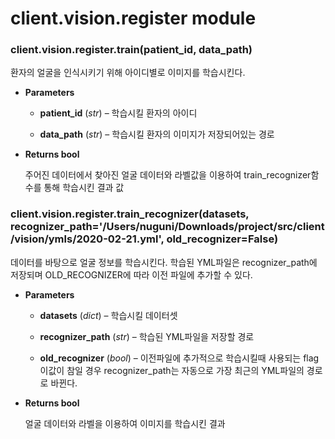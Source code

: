 # client.vision.register module


### client.vision.register.train(patient_id, data_path)
환자의 얼굴을 인식시키기 위해 아이디별로 이미지를 학습시킨다.


* **Parameters**

    
    * **patient_id** (*str*) – 학습시킬 환자의 아이디


    * **data_path** (*str*) – 학습시킬 환자의 이미지가 저장되어있는 경로



* **Returns bool**

    주어진 데이터에서 찾아진 얼굴 데이터와 라벨값을 이용하여 train_recognizer함수를 통해 학습시킨 결과 값



### client.vision.register.train_recognizer(datasets, recognizer_path='/Users/nuguni/Downloads/project/src/client/vision/ymls/2020-02-21.yml', old_recognizer=False)
데이터를 바탕으로 얼굴 정보를 학습시킨다. 
학습된 YML파일은 recognizer_path에 저장되며 OLD_RECOGNIZER에 따라 이전 파일에 추가할 수 있다.


* **Parameters**

    
    * **datasets** (*dict*) – 학습시킬 데이터셋


    * **recognizer_path** (*str*) – 학습된 YML파일을 저장할 경로


    * **old_recognizer** (*bool*) – 이전파일에 추가적으로 학습시킬때 사용되는 flag이값이 참일 경우 recognizer_path는 자동으로 가장 최근의 YML파일의 경로로 바뀐다.



* **Returns bool**

    얼굴 데이터와 라벨을 이용하여 이미지를 학습시킨 결과
